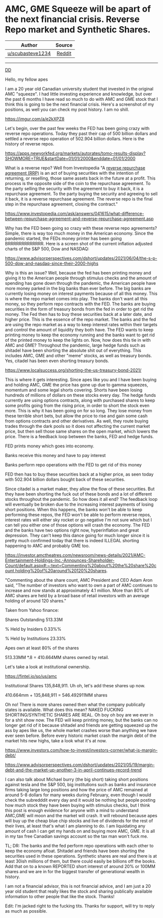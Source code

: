 AMC, GME Squeeze will be apart of the next financial crisis. Reverse Repo market and Synthetic Shares.
======================================================================================================

| Author       | Source       | 
| :-------------: |:-------------:|
|  [u/scubasteve1234](https://www.reddit.com/user/scubasteve1234/) | [Reddit](https://www.reddit.com/r/amcstock/comments/nwc6vx/amc_gme_squeeze_will_be_apart_of_the_next/) | 

---

[DD](https://www.reddit.com/r/amcstock/search?q=flair_name%3A%22DD%22&restrict_sr=1)

Hello, my fellow apes

I am a 20 year old Canadian university student that invested in the original AMC "squeeze". I had little investing experience and knowledge, but over the past 6 months I have read so much to do with AMC and GME stock that I think this is going to be the next financial crisis. Here's a screenshot of my positions, as well you can check my post history. I am no shill.

<https://imgur.com/a/e2kXPZ8>

Let's begin, over the past few weeks the FED has been going crazy with reverse repo operations. Today they past their cap of 500 billion dollars and settled a reverse repo operation of 502.904 billion dollars. Here is the history of reverse repos.

<https://apps.newyorkfed.org/markets/autorates/tomo-results-display?SHOWMORE=TRUE&startDate=01/01/2000&enddate=01/01/2000>

What is a reverse repo? Well from Investopedia "A [reverse repurchase agreement (RRP)](https://www.investopedia.com/terms/r/reverserepurchaseagreement.asp) is an act of buying securities with the intention of returning, or reselling, those same assets back in the future at a profit. This process is the opposite side of the coin to the repurchase agreement. To the party selling the security with the agreement to buy it back, it is a repurchase agreement. To the party buying the security and agreeing to sell it back, it is a reverse repurchase agreement. The reverse repo is the final step in the repurchase agreement, closing the contract."

<https://www.investopedia.com/ask/answers/041615/what-difference-between-repurchase-agreement-and-reverse-repurchase-agreement.asp>

Why has the FED been going so crazy with these reverse repo agreements? Simple, there is way too much money in the American economy. Since the pandemic started, the FEDs money printer has been going BRRRRRRRRRRRRR. Here is a screen shot of the current inflation adjusted charts of the S&P 500, Dow and NASDAQ:

<https://www.advisorperspectives.com/dshort/updates/2021/06/04/the-s-p-500-dow-and-nasdaq-since-their-2000-highs>

Why is this an issue? Well, because the fed has been printing money and giving it to the American people through stimulus checks and the amount of spending has gone down through the pandemic, the American people have more money parked in the big banks than ever before. The big banks are currently losing money on interest payments because of all this money. This is where the repo market comes into play. The banks don't want all this money, so they perform repo contracts with the FED. The banks are buying securities in the form of treasury bonds from the fed in order to get rid the money. The Fed then has to buy these securities back at a later date, and higher price. This is the essence of the repo market. The banks and the fed are using the repo market as a way to keep interest rates within their targets and control the amount of liquidity they both have. The FED wants to keep printing money to keep the economy running and the banks want to get rid of the printed money to keep the lights on. Now, how does this tie in with AMC and GME? Throughout the pandemic, large hedge funds such as shitadel have been shorting the absolute shit out of everything. This includes AMC, GME and other "meme" stocks, as well as treasury bonds. Yes, citadel has been even shorting treasury bonds.

<https://www.localsuccess.org/shorting-the-us-treasury-bond-2021/>

This is where it gets interesting. Since apes like you and I have been buying and holding AMC, GME the price has gone up due to gamma squeezes, momentum and some legal shorts covering. Shorts have been losing hundreds of millions of dollars on these stocks every day. The hedge funds currently are using options contracts, along with purchased shares to keep some profits going from the rising price, in order to short the stock even more. This is why it has been going on for so long. They lose money from these terrible short bets, but allow the price to rise and gain some cash from options contracts and other derivatives. As well, they route buying trades through the dark pools so it does not affecting the current market price, but then sell those same shares on the open market, which lowers the price. There is a feedback loop between the banks, FED and hedge funds.

FED prints money which goes into economy.

Banks receive this money and have to pay interest

Banks perform repo operations with the FED to get rid of this money

FED then has to buy these securities back at a higher price, as seen today with 502.904 billion dollars bought back of these securities.

Since citadel is a market maker, they allow the flow of these securities. But they have been shorting the fuck out of these bonds and a lot of different stocks throughout the pandemic. So how does it all end? The feedback loop will eventually be broken due to the increasing interest payments of losing short positions. When this happens, the banks won't be able to keep performing these repos, the FED won't be able to perform reverse repos, interest rates will either sky rocket or go negative I'm not sure which but I can tell you either one of those options will crash the economy. The FED and the banks have two options right now, hyperinflation and great depression. They can't keep this dance going for much longer since it is pretty much confirmed today that there is indeed ILLEGAL shorting happening to AMC and probably GME too.

<https://investor.amctheatres.com/newsroom/news-details/2021/AMC-Entertainment-Holdings-Inc.-Announces-Shareholder-Count/default.aspx#:~:text=Commenting%20about%20the%20share%20count,holding%20of%20around%20120%20shares>.

"Commenting about the share count, AMC President and CEO Adam Aron said, "The number of investors who want to own a part of AMC continues to increase and now stands at approximately 4.1 million. More than 80% of AMC shares are held by a broad base of retail investors with an average holding of around 120 shares."

Taken from Yahoo finance:

Shares Outstanding 513.33M

% Held by Insiders 0.33%%

% Held by Institutions 23.33%

Apes own at least 80% of the shares

513.33MM *.8 = 410.664MM shares owned by retail.

Let's take a look at institutional ownership.

<https://fintel.io/so/us/amc>

Institutional Shares 135,848,911. Uh oh, let's add these shares up now.

410.664mm + 135,848,911 = 546.492911MM shares

Oh no! There is more shares owned then what the company publically states is available. What does this mean? NAKED FUCKING SHORTING/SYNTHETIC SHARES ARE REAL. Oh boy oh boy are we ever in for a shit show now. The FED will keep printing money, but the banks can no longer get rid of it because shitadel and friends are getting squeezed up the ass by apes like us, the whole market crashes worse than anything we have ever seen before. Before every historic market crash the margin debt of the market hits new highs, take a look what it's at now.

<https://www.investors.com/how-to-invest/investors-corner/what-is-margin-debt/>

<https://www.advisorperspectives.com/dshort/updates/2021/05/19/margin-debt-and-the-market-up-another-3-in-april-continues-record-trend>

I can also talk about Michael burry (the big short) taking short positions against tesla and the S&P 500, big institutions such as banks and insurance firms taking large long positions and how the price of AMC remained at around 5-8 dollars for many weeks during February, even though I would check the subredddit every day and it would be nothing but people posting how much stock they have been buying with stimulus checks, but I think this post is enough evidence for anyone with a mind to understand AMC,GME will moon and the market will crash. It will rebound because apes will buy up the cheap blue chip stocks and live of dividends for the rest of their lives, at least that's what I am planning to do. I am liquidating any amount of cash I can get my hands on and buying more AMC, GME. It is all in my tax free Canadian savings account so the tax man won't fuck me.

TL; DR: The banks and the fed perform repo operations with each other to keep the economy afloat. Shitadel and friends have been shorting the securities used in these operations. Synthetic shares are real and there is at least 30ish millions of them, but there could easily be billions off the books. Add that on to a known REPORTED short interest of around 20% or 100MM shares and we are in for the biggest transfer of generational wealth in history.

I am not a financial advisor, this is not financial advice, and I am just a 20 year old student that really likes the stock and sharing publically available information to other people that like the stock. Thanks!

Edit: I'm jacked right to the fucking tits. Thanks for support, will try to reply as much as possible.
